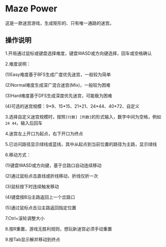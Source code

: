 # Maze Power

这是一款迷宫游戏，生成矩形的、只有唯一通路的迷宫。

## 操作说明

1.开局通过鼠标或键盘选择难度，键盘WASD或方向键选择，回车或空格确认

2.难度说明：

(1)Easy难度基于BFS生成广度优先迷宫，一般较为简单

(2)Normal难度生成深广混合迷宫(Mix)，一般较为困难

(3)Hard难度基于DFS生成深度优先迷宫，可能极为困难

(4)可选的迷宫规模：9\*9、15\*15、21\*21、24\*44、40\*72、自定义

3.选择自定义迷宫规模时，按照`[行数] [列数]`的形式输入，数字中间为空格，例如`24 44`，输入后回车

4.迷宫左上开口为起点，右下开口为终点

5.已访问路径显示绿线或蓝线，其中从起点到当前位置的路径为主路，显示绿线

6.移动方式：

(1)键盘WASD或方向键，基于岔路口自动连续移动

(2)通过鼠标点击直线或折线移动，折线仅折一次

(3)鼠标按下时连续触发移动

(4)键盘按B沿主路返回上一个岔路口

(5)通过鼠标点击沿主路返回指定位置

7.Ctrl+滚轮调整大小

8.按R重置，游戏无胜利规则，想玩新迷宫必须手动重置

9.按Tab显示解并移动到终点
